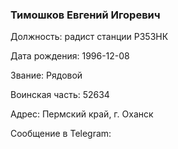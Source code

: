 ### Тимошков Евгений Игоревич

Должность: радист станции Р353НК

Дата рождения: 1996-12-08

Звание: Рядовой

Воинская часть: 52634

Адрес: Пермский край, г. Оханск

Сообщение в Telegram: []()
